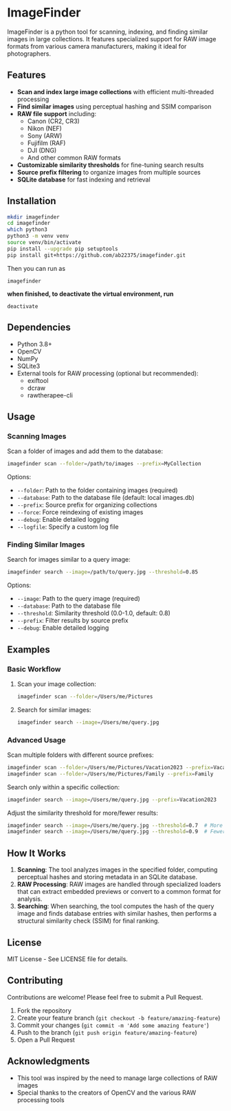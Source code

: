 # ImageFinder

ImageFinder is a python tool for scanning, indexing, and finding similar images in large collections. It features specialized support for RAW image formats from various camera manufacturers, making it ideal for photographers.

## Features

- **Scan and index large image collections** with efficient multi-threaded processing
- **Find similar images** using perceptual hashing and SSIM comparison
- **RAW file support** including:
  - Canon (CR2, CR3)
  - Nikon (NEF)
  - Sony (ARW)
  - Fujifilm (RAF)
  - DJI (DNG)
  - And other common RAW formats
- **Customizable similarity thresholds** for fine-tuning search results
- **Source prefix filtering** to organize images from multiple sources
- **SQLite database** for fast indexing and retrieval

## Installation

```bash
mkdir imagefinder
cd imagefinder
which python3
python3 -m venv venv
source venv/bin/activate
pip install --upgrade pip setuptools
pip install git+https://github.com/ab22375/imagefinder.git

```

Then you can run as

```
imagefinder
```


**when finished, to deactivate the virtual environment, run**

```
deactivate
```

## Dependencies

- Python 3.8+
- OpenCV
- NumPy
- SQLite3
- External tools for RAW processing (optional but recommended):
  - exiftool
  - dcraw
  - rawtherapee-cli

## Usage

### Scanning Images

Scan a folder of images and add them to the database:

```bash
imagefinder scan --folder=/path/to/images --prefix=MyCollection
```

Options:

- `--folder`: Path to the folder containing images (required)
- `--database`: Path to the database file (default: local images.db)
- `--prefix`: Source prefix for organizing collections
- `--force`: Force reindexing of existing images
- `--debug`: Enable detailed logging
- `--logfile`: Specify a custom log file

### Finding Similar Images

Search for images similar to a query image:

```bash
imagefinder search --image=/path/to/query.jpg --threshold=0.85
```

Options:

- `--image`: Path to the query image (required)
- `--database`: Path to the database file
- `--threshold`: Similarity threshold (0.0-1.0, default: 0.8)
- `--prefix`: Filter results by source prefix
- `--debug`: Enable detailed logging

## Examples

### Basic Workflow

1. Scan your image collection:

   ```bash
   imagefinder scan --folder=/Users/me/Pictures
   ```
2. Search for similar images:

   ```bash
   imagefinder search --image=/Users/me/query.jpg
   ```

### Advanced Usage

Scan multiple folders with different source prefixes:

```bash
imagefinder scan --folder=/Users/me/Pictures/Vacation2023 --prefix=Vacation2023
imagefinder scan --folder=/Users/me/Pictures/Family --prefix=Family
```

Search only within a specific collection:

```bash
imagefinder search --image=/Users/me/query.jpg --prefix=Vacation2023
```

Adjust the similarity threshold for more/fewer results:

```bash
imagefinder search --image=/Users/me/query.jpg --threshold=0.7  # More results
imagefinder search --image=/Users/me/query.jpg --threshold=0.9  # Fewer results
```

## How It Works

1. **Scanning**: The tool analyzes images in the specified folder, computing perceptual hashes and storing metadata in an SQLite database.
2. **RAW Processing**: RAW images are handled through specialized loaders that can extract embedded previews or convert to a common format for analysis.
3. **Searching**: When searching, the tool computes the hash of the query image and finds database entries with similar hashes, then performs a structural similarity check (SSIM) for final ranking.

## License

MIT License - See LICENSE file for details.

## Contributing

Contributions are welcome! Please feel free to submit a Pull Request.

1. Fork the repository
2. Create your feature branch (`git checkout -b feature/amazing-feature`)
3. Commit your changes (`git commit -m 'Add some amazing feature'`)
4. Push to the branch (`git push origin feature/amazing-feature`)
5. Open a Pull Request

## Acknowledgments

- This tool was inspired by the need to manage large collections of RAW images
- Special thanks to the creators of OpenCV and the various RAW processing tools
